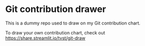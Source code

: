 # Git contribution drawer

This is a dummy repo used to draw on my Git contribution chart.

To draw your own contribution chart,
check out https://share.streamlit.io/tvst/git-draw
